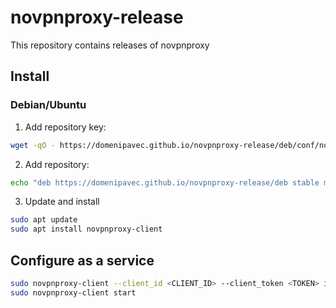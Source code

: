 # novpnproxy-release

This repository contains releases of novpnproxy

## Install

### Debian/Ubuntu

1. Add repository key:
```sh
wget -qO - https://domenipavec.github.io/novpnproxy-release/deb/conf/novpnproxy.gpg.key | sudo apt-key add -
```

2. Add repository:
```sh
echo "deb https://domenipavec.github.io/novpnproxy-release/deb stable main" | sudo tee /etc/apt/sources.list.d/novpnproxy.list
```

3. Update and install
```sh
sudo apt update
sudo apt install novpnproxy-client
```

## Configure as a service

```sh
sudo novpnproxy-client --client_id <CLIENT_ID> --client_token <TOKEN> install
sudo novpnproxy-client start
```
